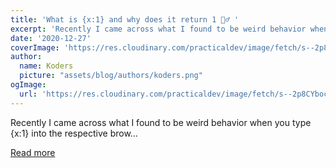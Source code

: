 ```yaml
---
title: 'What is {x:1} and why does it return 1 🤷‍♂️ '
excerpt: 'Recently I came across what I found to be weird behavior when you type {x:1} into the respective brow...'
date: '2020-12-27'
coverImage: 'https://res.cloudinary.com/practicaldev/image/fetch/s--2p8CYboc--/c_imagga_scale,f_auto,fl_progressive,h_420,q_auto,w_1000/https://dev-to-uploads.s3.amazonaws.com/i/31nndzm2q048i1vapmmr.png'
author:
  name: Koders
  picture: "assets/blog/authors/koders.png"
ogImage:
  url: 'https://res.cloudinary.com/practicaldev/image/fetch/s--2p8CYboc--/c_imagga_scale,f_auto,fl_progressive,h_420,q_auto,w_1000/https://dev-to-uploads.s3.amazonaws.com/i/31nndzm2q048i1vapmmr.png'
---
```


Recently I came across what I found to be weird behavior when you type {x:1} into the respective brow...

[Read more](https://dev.to/h43z/what-is-x-1-and-why-does-it-return-1-lbj)
